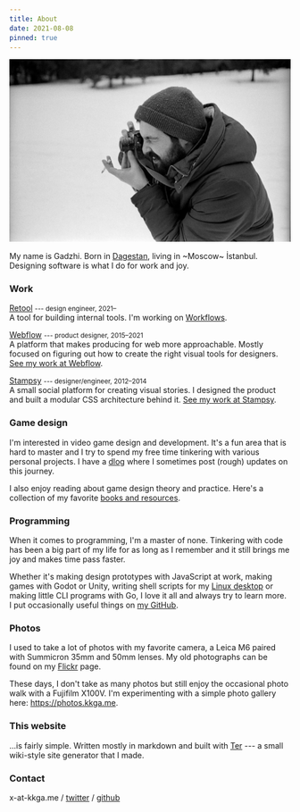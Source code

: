 ```yaml
---
title: About
date: 2021-08-08
pinned: true
---
```


![me](/img/about/leica.webp)

My name is Gadzhi. Born in [Dagestan](https://wikipedia.org/wiki/Dagestan),
living in ~Moscow~ İstanbul. Designing software is what I do for work and joy.

### Work

[Retool](https://retool.com) <small>--- design engineer,
2021&ndash;</small><br/> A tool for building internal tools. I'm working on
[Workflows](https://retool.com/products/workflows/).

[Webflow](https://webflow.com) <small>--- product designer,
2015&ndash;2021</small>
<br/>A platform that makes producing for web more approachable. Mostly focused
on figuring out how to create the right visual tools for designers.
[See my work at Webflow](/work/webflow).

[Stampsy](https://stampsy.com) <small>--- designer/engineer,
2012&ndash;2014</small><br/>A small social platform for creating visual stories.
I designed the product and built a modular CSS architecture behind it.
[See my work at Stampsy](/work/stampsy).

### Game design

I'm interested in video game design and development. It's a fun area that is
hard to master and I try to spend my free time tinkering with various personal
projects. I have a [dlog](/dlog) where I sometimes post (rough) updates on this
journey.

I also enjoy reading about game design theory and practice. Here's a collection
of my favorite [books and resources](/notes/gamedesign-resources.md).

### Programming

When it comes to programming, I'm a master of none. Tinkering with code has been
a big part of my life for as long as I remember and it still brings me joy and
makes time pass faster.

Whether it's making design prototypes with JavaScript at work, making games with
Godot or Unity, writing shell scripts for my
[Linux desktop](https://github.com/kkga/dotfiles) or making little CLI programs
with Go, I love it all and always try to learn more. I put occasionally useful
things on [my GitHub](https://github.com/kkga).

### Photos

I used to take a lot of photos with my favorite camera, a Leica M6 paired with
Summicron 35mm and 50mm lenses. My old photographs can be found on my
[Flickr](https://www.flickr.com/photos/gadzhi/albums) page.

These days, I don't take as many photos but still enjoy the occasional photo
walk with a Fujifilm X100V. I'm experimenting with a simple photo gallery here:
https://photos.kkga.me.

### This website

...is fairly simple. Written mostly in markdown and built with
[Ter](https://ter.kkga.me) --- a small wiki-style site generator that I made.

### Contact

x-at-kkga.me / [twitter](https://twitter.com/kkga_) /
[github](https://github.com/kkga)
